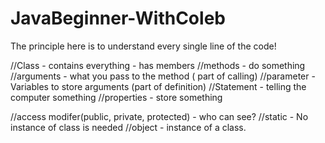# JavaBeginner-WithColeb

The principle here is to understand every single line of the code!

//Class - contains everything - has members
//methods - do something
//arguments - what you pass to the method ( part of calling)
//parameter - Variables to store arguments (part of definition)
//Statement - telling the computer something
//properties - store something

//access modifer(public, private, protected) - who can see?
//static - No instance of class is needed
//object - instance of a class.
